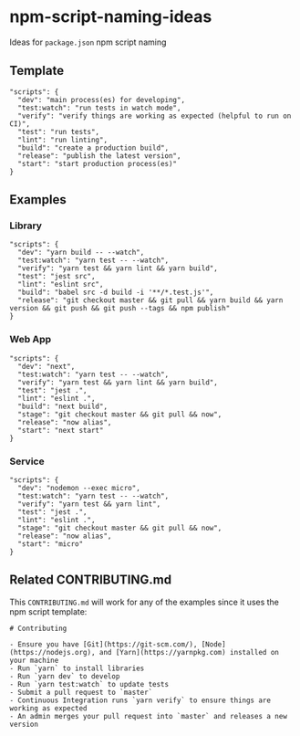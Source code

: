 # npm-script-naming-ideas

Ideas for `package.json` npm script naming

## Template

```
"scripts": {
  "dev": "main process(es) for developing",
  "test:watch": "run tests in watch mode",
  "verify": "verify things are working as expected (helpful to run on CI)",
  "test": "run tests",
  "lint": "run linting",
  "build": "create a production build",
  "release": "publish the latest version",
  "start": "start production process(es)"
}
```

## Examples

### Library

```
"scripts": {
  "dev": "yarn build -- --watch",
  "test:watch": "yarn test -- --watch",
  "verify": "yarn test && yarn lint && yarn build",
  "test": "jest src",
  "lint": "eslint src",
  "build": "babel src -d build -i '**/*.test.js'",
  "release": "git checkout master && git pull && yarn build && yarn version && git push && git push --tags && npm publish"
}
```

### Web App

```
"scripts": {
  "dev": "next",
  "test:watch": "yarn test -- --watch",
  "verify": "yarn test && yarn lint && yarn build",
  "test": "jest .",
  "lint": "eslint .",
  "build": "next build",
  "stage": "git checkout master && git pull && now",
  "release": "now alias",
  "start": "next start"
}
```

### Service

```
"scripts": {
  "dev": "nodemon --exec micro",
  "test:watch": "yarn test -- --watch",
  "verify": "yarn test && yarn lint",
  "test": "jest .",
  "lint": "eslint .",
  "stage": "git checkout master && git pull && now",
  "release": "now alias",
  "start": "micro"
}
```

## Related CONTRIBUTING.md

This `CONTRIBUTING.md` will work for any of the examples since it uses the npm script template:

```
# Contributing

- Ensure you have [Git](https://git-scm.com/), [Node](https://nodejs.org), and [Yarn](https://yarnpkg.com) installed on your machine
- Run `yarn` to install libraries
- Run `yarn dev` to develop
- Run `yarn test:watch` to update tests
- Submit a pull request to `master`
- Continuous Integration runs `yarn verify` to ensure things are working as expected
- An admin merges your pull request into `master` and releases a new version
```
